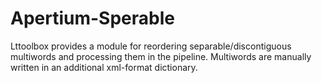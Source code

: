 # Apertium-Sperable #

Lttoolbox provides a module for reordering separable/discontiguous multiwords and processing them in the pipeline. Multiwords are manually written in an additional xml-format dictionary. 

